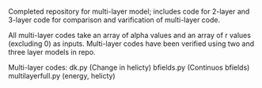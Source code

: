 Completed repository for multi-layer model; includes code for 2-layer and 3-layer code for comparison and varification of multi-layer code.

All multi-layer codes take an array of alpha values and an array of r values (excluding 0) as inputs. Multi-layer codes have been verified using two and three layer models in repo.

Multi-layer codes:
dk.py (Change in helicty)
bfields.py (Continuos bfields)
multilayerfull.py (energy, helicty)

